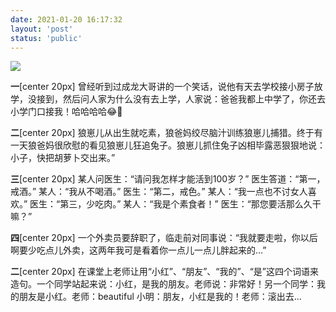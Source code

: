 ```yaml
---
date: 2021-01-20 16:17:32
layout: 'post'
status: 'public'
---
```

![](https://cdn.pixabay.com/photo/2018/01/31/16/12/beach-3121393_1280.png)
<audio src="https://inz.oss-cn-beijing.aliyuncs.com/Audios/128kbit/%E6%98%9F%E6%98%9F%E5%9C%A8%E5%94%B1%E6%AD%8C%EF%BC%88%E7%BA%AF%E9%9F%B3%E4%B9%90%EF%BC%89%20-%20CMJ.mp3" autoplay loop></audio>

**一**[center 20px]
曾经听到过成龙大哥讲的一个笑话，说他有天去学校接小房子放学，没接到，然后问人家为什么没有去上学，人家说：爸爸我都上中学了，你还去小学门口接我！哈哈哈哈😂🤒️

**二**[center 20px]
狼崽儿从出生就吃素，狼爸妈绞尽脑汁训练狼崽儿捕猎。终于有一天狼爸妈很欣慰的看见狼崽儿狂追兔子。狼崽儿抓住兔子凶相毕露恶狠狠地说：小子，快把胡萝卜交出来。”

**三**[center 20px]
某人问医生：“请问我怎样才能活到100岁？” 医生答道：“第一，戒酒。” 某人：“我从不喝酒。” 医生：“第二，戒色。” 某人：“我一点也不讨女人喜欢。” 医生：“第三，少吃肉。” 某人：“我是个素食者！” 医生：“那您要活那么久干嘛？”

**四**[center 20px]
一个外卖员要辞职了，临走前对同事说：“我就要走啦，你以后啊要少吃点儿外卖，这两年我可是看着你一点儿一点儿胖起来的…”

**二**[center 20px]
在课堂上老师让用“小红”、“朋友”、“我的”、“是”这四个词语来造句。一个同学站起来说：小红，是我的朋友。老师说：非常好！另一个同学：我的朋友是小红。老师：beautiful
小明：朋友，小红是我的！老师：滚出去…


